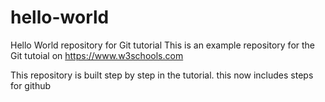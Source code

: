 # hello-world
Hello World repository for Git tutorial
This is an example repository for the Git tutoial on https://www.w3schools.com

This repository is built step by step in the tutorial.
this now includes steps for github

